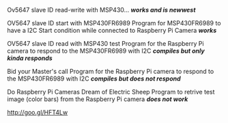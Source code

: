 Ov5647 slave ID read-write with MSP430...
***works and is newwest***


OV5647 slave ID start with MSP430FR6989
Program for MSP430FR6989 to have a I2C Start condition while connected to Raspberry Pi Camera
***works***

OV5647 slave ID read with MSP430 test
Program for the Raspberry Pi camera to respond to the MSP430FR6989 with I2C
***compiles but only kinda responds***

Bid your Master's call
Program for the Raspberry Pi camera to respond to the MSP430FR6989 with I2C
***compiles but does not respond***

Do Raspberry Pi Cameras Dream of Electric Sheep
Program to retrive test image (color bars) from the Raspberry Pi camera
***does not work***

http://goo.gl/HFT4Lw
